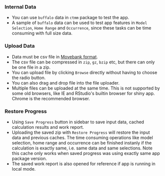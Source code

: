 ### Internal Data
- You can use `buffalo` data in `ctmm` package to test the app.
- A sample of `buffalo` data can be used to test app features in `Model Selection`, `Home Range` and `Occurrence`, since these tasks can be time consuming with full size data.

### Upload Data
- Data must be csv file in [Movebank format](https://www.movebank.org/node/13).
- The csv file can be compressed in `zip`, `gz`, `bzip` etc, but there can only be one file in a zip.
- You can upload file by clicking `Browse` directly without having to choose the radio button.
- You can also drag and drop file into the file uploader.
- Multiple files can be uploaded at the same time. This is not supported by some old browsers, like IE and RStudio's builtin browser for shiny app. Chrome is the recommended browser.

### Restore Progress
- Using `Save Progress` button in sidebar to save input data, cached calculation results and work report.
- Uploading the saved zip with `Restore Progress` will restore the input data and previous caches. The time consuming operations like model selection, home range and occurrence can be finished instanly if the calculation is exactly same, i.e. same data and same selections. Note this cache only works when saved progress was using exactly same app package version.
- The saved work report is also opened for reference if app is running in local mode.

